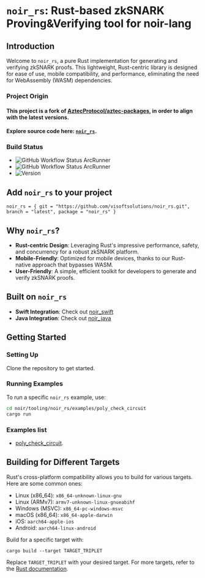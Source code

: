 # `noir_rs`: Rust-based zkSNARK Proving&Verifying tool for noir-lang

## Introduction

Welcome to `noir_rs`, a pure Rust implementation for generating and verifying zkSNARK proofs. This lightweight, Rust-centric library is designed for ease of use, mobile compatibility, and performance, eliminating the need for WebAssembly (WASM) dependencies.

### Project Origin
#### This project is a fork of [AztecProtocol/aztec-packages](https://github.com/AztecProtocol/aztec-packages), in order to align with the latest versions.
#### Explore source code here: [`noir_rs`](noir/tooling/noir_rs/).

### Build Status
- ![GitHub Workflow Status ArcRunner](https://github.com/visoftsolutions/noir_rs/actions/workflows/build&test.yml/badge.svg)
- ![GitHub Workflow Status ArcRunner](https://github.com/visoftsolutions/noir_rs/actions/workflows/run-examples.yml/badge.svg)
- ![Version](https://img.shields.io/badge/version-0.19.4-darkviolet)

## Add `noir_rs` to your project
```
noir_rs = { git = "https://github.com/visoftsolutions/noir_rs.git", branch = "latest", package = "noir_rs" }
```

## Why `noir_rs`?

- **Rust-centric Design**: Leveraging Rust's impressive performance, safety, and concurrency for a robust zkSNARK platform.
- **Mobile-Friendly**: Optimized for mobile devices, thanks to our Rust-native approach that bypasses WASM.
- **User-Friendly**: A simple, efficient toolkit for developers to generate and verify zkSNARK proofs.

## Built on `noir_rs`

- **Swift Integration**: Check out [noir_swift](https://github.com/visoftsolutions/noir_swift)
- **Java Integration**: Check out [noir_java](https://github.com/visoftsolutions/noir_java)

## Getting Started

### Setting Up

Clone the repository to get started.

### Running Examples

To run a specific `noir_rs` example, use:

```sh
cd noir/tooling/noir_rs/examples/poly_check_circuit
cargo run
```

### Examples list
- [poly_check_circuit](noir/tooling/noir_rs/examples/poly_check_circuit).

## Building for Different Targets

Rust's cross-platform compatibility allows you to build for various targets. Here are some common ones:

- Linux (x86_64): `x86_64-unknown-linux-gnu`
- Linux (ARMv7): `armv7-unknown-linux-gnueabihf`
- Windows (MSVC): `x86_64-pc-windows-msvc`
- macOS (x86_64): `x86_64-apple-darwin`
- iOS: `aarch64-apple-ios`
- Android: `aarch64-linux-android`

Build for a specific target with:

```
cargo build --target TARGET_TRIPLET
```

Replace `TARGET_TRIPLET` with your desired target. For more targets, refer to the [Rust documentation](https://doc.rust-lang.org/beta/rustc/platform-support.html).